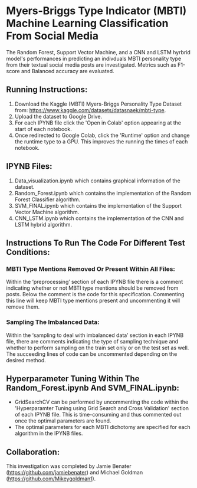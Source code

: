 # Myers-Briggs Type Indicator (MBTI) Machine Learning Classification From Social Media 
The Random Forest, Support Vector Machine, and a CNN and LSTM hyrbrid model's performances in predicting an indivduals MBTI personality type from their  textual social media posts are investigated. Metrics such as F1-score and Balanced accuracy are evaluated.
## Running Instructions:
1. Download the Kaggle (MBTI) Myers-Briggs Personality Type Dataset from: https://www.kaggle.com/datasets/datasnaek/mbti-type.
2. Upload the dataset to Google Drive.
3. For each IPYNB file click the 'Open in Colab' option appearing at the start of each notebook.
4. Once redirected to Google Colab, click the 'Runtime' option and change the runtime type to a GPU. This improves the running the times of each notebook.
## IPYNB Files:
1. Data_visualization.ipynb which contains graphical information of the dataset. 
2. Random_Forest.ipynb which contains the implementation of the Random Forest Classifier algorithm.
3. SVM_FINAL.ipynb which contains the implementation of the Support Vector Machine algorithm.
4. CNN_LSTM.ipynb which contains the implementation of the CNN and LSTM hybrid algorithm.
## Instructions To Run The Code For Different Test Conditions:
### MBTI Type Mentions Removed Or Present Within All Files:
Within the ‘preprocessing’ section of each IPYNB file there is a comment indicating whether or not MBTI type mentions should be removed from posts. Below the comment is the code for this specification. Commenting this line will keep MBTI type mentions present and uncommenting it will remove them.
### Sampling The Imbalanced Data: 
Within the ‘sampling to deal with imbalanced data’ section in each IPYNB file, there are comments indicating the type of sampling technique and whether to perform sampling on the train set only or on the test set as well. The succeeding lines of code can be uncommented depending on the desired method.

## Hyperparameter Tuning Within The Random_Forest.ipynb And SVM_FINAL.ipynb:
- GridSearchCV can be performed by uncommenting the code within the 'Hyperparamter Tuning using Grid Search and Cross Validation' section of each IPYNB file. This is time-consuming and thus commented out once the optimal parameters are found. 
- The optimal parameters for each MBTI dichotomy are specified for each algorithm in the IPYNB files. 

## Collaboration:
This investigation was completed by Jamie Benater (https://github.com/jamiebenater) and Michael Goldman (https://github.com/Mikeygoldman1).

